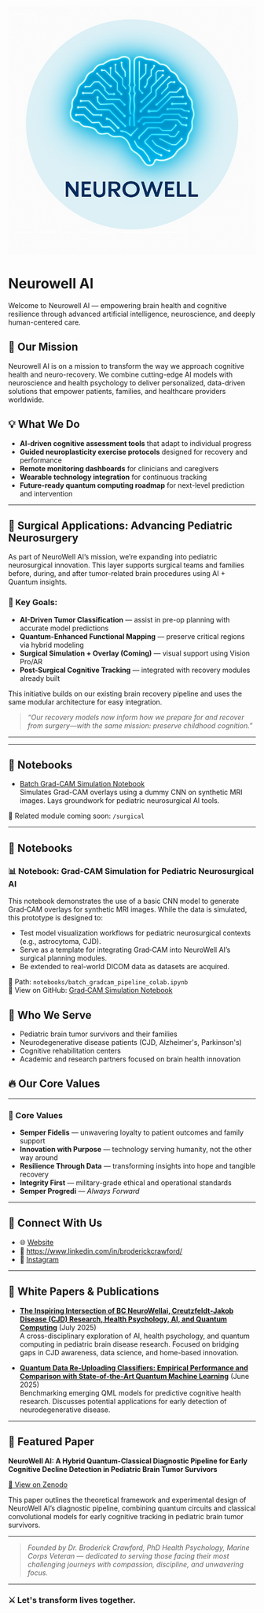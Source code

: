 ![Neurowell AI Banner](https://github.com/drbroderickcrawford/NEUROWELLAI/blob/main/NeuroWellAI_Profile_With_Description.jpeg?raw=true)
# Neurowell AI

Welcome to Neurowell AI — empowering brain health and cognitive resilience through advanced artificial intelligence, neuroscience, and deeply human-centered care.

## 🌟 Our Mission

Neurowell AI is on a mission to transform the way we approach cognitive health and neuro-recovery. We combine cutting-edge AI models with neuroscience and health psychology to deliver personalized, data-driven solutions that empower patients, families, and healthcare providers worldwide.

## 💡 What We Do

- **AI-driven cognitive assessment tools** that adapt to individual progress
- **Guided neuroplasticity exercise protocols** designed for recovery and performance
- **Remote monitoring dashboards** for clinicians and caregivers
- **Wearable technology integration** for continuous tracking
- **Future-ready quantum computing roadmap** for next-level prediction and intervention
- ---

## 🧩 Surgical Applications: Advancing Pediatric Neurosurgery

As part of NeuroWell AI’s mission, we’re expanding into pediatric neurosurgical innovation. This layer supports surgical teams and families before, during, and after tumor-related brain procedures using AI + Quantum insights.

### 🚨 Key Goals:
- **AI-Driven Tumor Classification** — assist in pre-op planning with accurate model predictions
- **Quantum-Enhanced Functional Mapping** — preserve critical regions via hybrid modeling
- **Surgical Simulation + Overlay (Coming)** — visual support using Vision Pro/AR
- **Post-Surgical Cognitive Tracking** — integrated with recovery modules already built

This initiative builds on our existing brain recovery pipeline and uses the same modular architecture for easy integration.

> *“Our recovery models now inform how we prepare for and recover from surgery—with the same mission: preserve childhood cognition.”*
---

---
## 🧪 Notebooks

- [Batch Grad-CAM Simulation Notebook](notebooks/batch_gradcam_pipeline_colab.ipynb)  
  Simulates Grad-CAM overlays using a dummy CNN on synthetic MRI images. Lays groundwork for pediatric neurosurgical AI tools.

📂 Related module coming soon: `/surgical`

---

## 🧪 Notebooks

### 📊 Notebook: Grad‑CAM Simulation for Pediatric Neurosurgical AI

This notebook demonstrates the use of a basic CNN model to generate Grad‑CAM overlays for synthetic MRI images. While the data is simulated, this prototype is designed to:

- Test model visualization workflows for pediatric neurosurgical contexts (e.g., astrocytoma, CJD).
- Serve as a template for integrating Grad‑CAM into NeuroWell AI’s surgical planning modules.
- Be extended to real-world DICOM data as datasets are acquired.

📁 Path: `notebooks/batch_gradcam_pipeline_colab.ipynb`  
🔗 View on GitHub: [Grad‑CAM Simulation Notebook](notebooks/batch_gradcam_pipeline_colab.ipynb)


## 🧬 Who We Serve

- Pediatric brain tumor survivors and their families
- Neurodegenerative disease patients (CJD, Alzheimer's, Parkinson's)
- Cognitive rehabilitation centers
- Academic and research partners focused on brain health innovation

## 🔥 Our Core Values

---

### 🧭 Core Values

- **Semper Fidelis** — unwavering loyalty to patient outcomes and family support  
- **Innovation with Purpose** — technology serving humanity, not the other way around  
- **Resilience Through Data** — transforming insights into hope and tangible recovery  
- **Integrity First** — military-grade ethical and operational standards  
- **Semper Progredi** — *Always Forward*

---


## 🚀 Connect With Us

- 🌐 [Website](https://neurowellai.com)
- 💼 https://www.linkedin.com/in/broderickcrawford/
- 📸 [Instagram](https://www.instagram.com/neurowell.ai/)

---

## 📄 White Papers & Publications

- **[The Inspiring Intersection of BC NeuroWellai, Creutzfeldt‑Jakob Disease (CJD) Research, Health Psychology, AI, and Quantum Computing](https://zenodo.org/records/15874309)** (July 2025)  
  A cross-disciplinary exploration of AI, health psychology, and quantum computing in pediatric brain disease research. Focused on bridging gaps in CJD awareness, data science, and home-based innovation.

- **[Quantum Data Re‑Uploading Classifiers: Empirical Performance and Comparison with State‑of‑the‑Art Quantum Machine Learning](https://zenodo.org/records/15765684)** (June 2025)  
  Benchmarking emerging QML models for predictive cognitive health research. Discusses potential applications for early detection of neurodegenerative disease.

---

## 📄 Featured Paper

**NeuroWell AI: A Hybrid Quantum-Classical Diagnostic Pipeline for Early Cognitive Decline Detection in Pediatric Brain Tumor Survivors**

[🔗 View on Zenodo](https://zenodo.org/record/16647807)

This paper outlines the theoretical framework and experimental design of NeuroWell AI’s diagnostic pipeline, combining quantum circuits and classical convolutional models for early cognitive tracking in pediatric brain tumor survivors.

---


> *Founded by Dr. Broderick Crawford, PhD Health Psychology, Marine Corps Veteran — dedicated to serving those facing their most challenging journeys with compassion, discipline, and unwavering focus.*

---

### ⚔️ Let's transform lives together.
